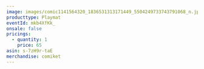 ```yaml
---
image: images/comic1141564320_1836531313171449_5504249733743791068_n.jpg
producttype: Playmat
eventId: mkb4XfKk_
onsale: false
pricings:
  - quantity: 1
    price: 65
asin: s-7zH9r-taE
merchandise: comiket
---
```


